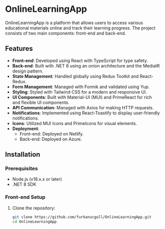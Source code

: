 # OnlineLearningApp

OnlineLearningApp is a platform that allows users to access various educational materials online and track their learning progress. The project consists of two main components: front-end and back-end.

## Features

- **Front-end**: Developed using React with TypeScript for type safety.
- **Back-end**: Built with .NET 8 using an onion architecture and the MediatR design pattern.
- **State Management**: Handled globally using Redux Toolkit and React-Redux.
- **Form Management**: Managed with Formik and validated using Yup.
- **Styling**: Styled with Tailwind CSS for a modern and responsive UI.
- **UI Components**: Built with Material-UI (MUI) and PrimeReact for rich and flexible UI components.
- **API Communication**: Managed with Axios for making HTTP requests.
- **Notifications**: Implemented using React-Toastify to display user-friendly notifications.
- **Icons**: Utilized MUI Icons and PrimeIcons for visual elements.
- **Deployment**:
  - Front-end: Deployed on Netlify.
  - Back-end: Deployed on Azure.

## Installation

### Prerequisites

- Node.js (v18.x.x or later)
- .NET 8 SDK

### Front-end Setup

1. Clone the repository:
   ```bash
   git clone https://github.com/furkanucgull/OnlineLearningApp.git
   cd OnlineLearningApp
